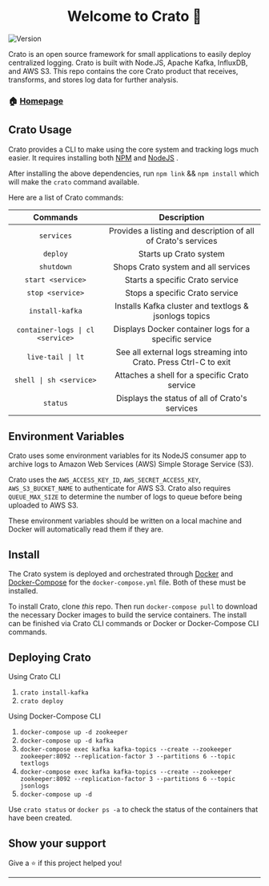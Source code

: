 
<h1 align="center">Welcome to Crato 👋</h1>
<p>
  <img alt="Version" src="https://img.shields.io/badge/version-(0.7.0)-blue.svg?cacheSeconds=2592000" />
</p>

Crato is an open source framework for small applications to easily deploy centralized logging. Crato is built with Node.JS, Apache Kafka, InfluxDB, and AWS S3. This repo contains the core Crato product that receives, transforms, and stores log data for further analysis.

### 🏠 [Homepage](http://bit.ly/2TJckpZ)

## Crato Usage

Crato provides a CLI to make using the core system and tracking logs much easier. It requires installing both [NPM]([https://docs.npmjs.com/downloading-and-installing-node-js-and-npm](https://docs.npmjs.com/downloading-and-installing-node-js-and-npm)) and [NodeJS]([https://nodejs.org/en/download/](https://nodejs.org/en/download/)) .

After installing the above dependencies, run `npm link`  && `npm install` which will make the `crato` command available.

Here are a list of Crato commands:

|              Commands             	|                            Description                           	|
|:---------------------------------:	|:----------------------------------------------------------------:	|
| `services`                        	| Provides a listing and description of all of Crato's services    	|
| `deploy`                          	| Starts up Crato system                                           	|
| `shutdown`                        	| Shops Crato system and all services                              	|
| `start <service>`                 	| Starts a specific Crato service                                  	|
| `stop <service>`                  	| Stops a specific Crato service                                   	|
| `install-kafka`                   	| Installs Kafka cluster and textlogs & jsonlogs topics            	|
| `container-logs \| cl <service>`  	| Displays Docker container logs for a specific service            	|
| `live-tail \| lt`                 	| See all external logs streaming into Crato. Press Ctrl-C to exit 	|
| `shell \| sh <service>`           	| Attaches a shell for a specific Crato service                    	|
| `status`                          	| Displays the status of all of Crato's services                   	|
  
## Environment Variables

Crato uses some environment variables for its NodeJS consumer app to archive logs to Amazon Web Services (AWS) Simple Storage Service (S3).

Crato uses the `AWS_ACCESS_KEY_ID`, `AWS_SECRET_ACCESS_KEY`, `AWS_S3_BUCKET_NAME` to authenticate for AWS S3. Crato also requires `QUEUE_MAX_SIZE` to determine the number of logs to queue before being uploaded to AWS S3.

These environment variables should be written on a local machine and Docker will automatically read them if they are.

## Install

The Crato system is deployed and orchestrated through [Docker](https://docs.docker.com/install/) and [Docker-Compose](https://docs.docker.com/compose/install/) for the `docker-compose.yml` file. Both of these must be installed.

To install Crato, clone *this* repo. Then run `docker-compose pull` to download the necessary Docker images to build the service containers. The install can be finished via Crato CLI commands or Docker or Docker-Compose CLI commands. 

## Deploying Crato

Using Crato CLI

 1. `crato install-kafka`
 2. `crato deploy`

Using Docker-Compose CLI
1. `docker-compose up -d zookeeper`
2. `docker-compose up -d kafka`
3. `docker-compose exec kafka kafka-topics --create --zookeeper zookeeper:8092 --replication-factor 3 --partitions 6 --topic textlogs`
4. `docker-compose exec kafka kafka-topics --create --zookeeper zookeeper:8092 --replication-factor 3 --partitions 6 --topic jsonlogs`
5. `docker-compose up -d`

Use `crato status` or `docker ps -a` to check the status of the containers that have been created.

## Show your support

Give a ⭐️ if this project helped you!

***
